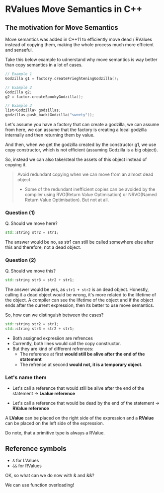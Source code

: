# RValues Move Semantics in C++

## The motivation for Move Semantics

Move semantics was added in C++11 to efficiently move dead / RValues instead of copying them, making the whole process much more efficient and senseful.

Take this below example to udnerstand why move semantics is way better than copy semantics in a lot of cases.

```c++
// Example 1
Godzilla g1 = factory.createFrieghteningGodzilla();

// Example 2
Godzilla g2;
g2 = factor.createSpookyGodzilla();

// Example 3
list<Godzilla> godzillas;
godzillas.push_back(Godzilla("sweety"));
```

Let's assume you have a factory that can create a godzilla, we can assume from here, we can assume that the factory is creating a local godzilla internally and then returning them by value.

And then, when we get the godzilla created by the constructor g1, we use copy constructor, which is not efficient (assuming Godzilla is a big object).

So, instead we can also take/steal the assets of this object instead of copying it.

> Avoid redundant copying when we can move from an almost dead object.
> * Some of the redundant inefficient copies can be avoided by the compiler using RVO(Return Value Optimisation) or NRVO(Named Return Value Optimisation). But not at all.

### Question (1)

Q. Should we move here?
```c++
std::string str2 = str1;
```

The answer would be no, as str1 can still be called somewhere else after this and therefore, not a dead object.

### Question (2)
 Q. Should we move this?
```c++
std::string str3 = str2 + str1;
```

The answer would be yes, as `str1 + str2` is an dead object. Honestly, calling it a dead object would be wrong, it's more related to the lifetime of the object.
A compiler can see the lifetime of the object and if the object ends after the current expression, then its better to use move semantics.

So, how can we distinguish between the cases?

```c++
std::string str2 = str1;
std::string str3 = str2 + str1;
```

- Both assigned expresiion are refrences
- Currently, both lines would call the copy constructor.
- But they are kind of different refrences:
	- The reference at first **would still be alive after the end of the statement**
	- The refrence at second **would not, it is a temporary object.**

### Let's name them

- Let's call a reference that would still be alive after the end of the statement -> **Lvalue reference**

- Let's call a reference that would be dead by the end of the statement -> **RValue reference**

A **LValue** can be placed on the right side of the expression and a **RValue** can be placed on the left side of the expression.

Do note, that a primitive type is always a RValue. 

## Reference symbols

- `&` for LValues
- `&&` for RValues

OK, so what can we do now with & and &&?

We can use function overloading!
